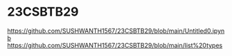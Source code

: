 # 23CSBTB29
https://github.com/SUSHWANTH1567/23CSBTB29/blob/main/Untitled0.ipynb
https://github.com/SUSHWANTH1567/23CSBTB29/blob/main/list%20types
